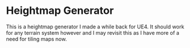 # Heightmap Generator

This is a heightmap generator I made a while back for UE4. It should work for any terrain system however and I may revisit this as I have more of a need for tiling maps now.

